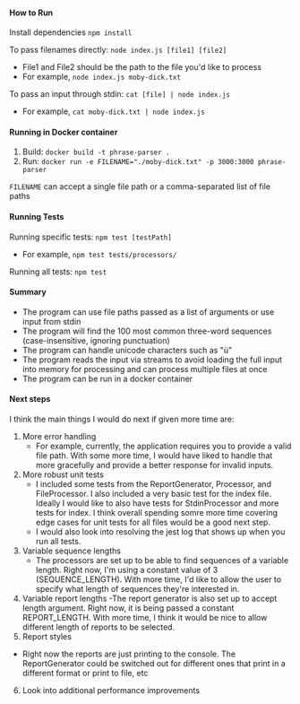 #### How to Run

Install dependencies
`npm install`

To pass filenames directly: `node index.js [file1] [file2]`

- File1 and File2 should be the path to the file you'd like to process
- For example, `node index.js moby-dick.txt`

To pass an input through stdin: `cat [file] | node index.js`

- For example, `cat moby-dick.txt | node index.js`

#### Running in Docker container

1. Build: `docker build -t phrase-parser .`
2. Run: `docker run -e FILENAME="./moby-dick.txt" -p 3000:3000 phrase-parser`

`FILENAME` can accept a single file path or a comma-separated list of file paths

#### Running Tests

Running specific tests:
`npm test [testPath]`

- For example, `npm test tests/processors/`

Running all tests:
`npm test`

#### Summary

- The program can use file paths passed as a list of arguments or use input from stdin
- The program will find the 100 most common three-word sequences (case-insensitive, ignoring punctuation)
- The program can handle unicode characters such as "ü"
- The program reads the input via streams to avoid loading the full input into memory for processing and can process multiple files at once
- The program can be run in a docker container

#### Next steps

I think the main things I would do next if given more time are:

1. More error handling
   - For example, currently, the application requires you to provide a valid file path. With some more time, I would have liked to handle that more gracefully and provide a better response for invalid inputs.
2. More robust unit tests
   - I included some tests from the ReportGenerator, Processor, and FileProcessor. I also included a very basic test for the index file. Ideally I would like to also have tests for StdinProcessor and more tests for index. I think overall spending somre more time covering edge cases for unit tests for all files would be a good next step.
   - I would also look into resolving the jest log that shows up when you run all tests.
3. Variable sequence lengths
   - The processors are set up to be able to find sequences of a variable length. Right now, I'm using a constant value of 3 (SEQUENCE_LENGTH). With more time, I'd like to allow the user to specify what length of sequences they're interested in.
4. Variable report lengths
   -The report generator is also set up to accept length argument. Right now, it is being passed a constant REPORT_LENGTH. With more time, I think it would be nice to allow different length of reports to be selected.
5. Report styles

- Right now the reports are just printing to the console. The ReportGenerator could be switched out for different ones that print in a different format or print to file, etc

6. Look into additional performance improvements
